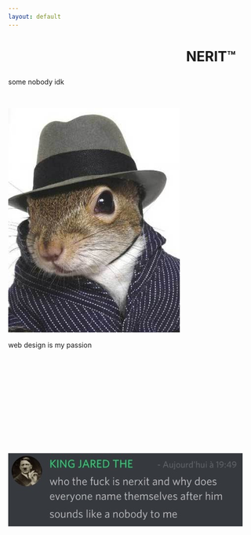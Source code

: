 ```yaml
---
layout: default
---
```


<h1 class="haha"><marquee>NERIT&trade;</marquee></h1>

<p>some nobody idk</p>

<br>

<p><img src="img/squrl.png" title="leaked picture of nerxit"></p>

<p>web design is my passion</p>

<br><br><br><br><br>

<br><br><br><br><br>

<p><img src="img/nerit.png"></p>
